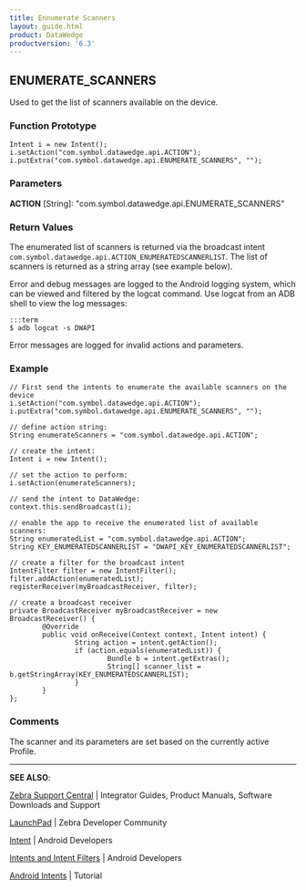 ```yaml
---
title: Ennumerate Scanners 
layout: guide.html
product: DataWedge
productversion: '6.3'
---
```


## ENUMERATE_SCANNERS

Used to get the list of scanners available on the device.

### Function Prototype

	Intent i = new Intent();
	i.setAction("com.symbol.datawedge.api.ACTION");
	i.putExtra("com.symbol.datawedge.api.ENUMERATE_SCANNERS", "");

### Parameters
**ACTION** [String]: "com.symbol.datawedge.api.ENUMERATE_SCANNERS"

### Return Values
The enumerated list of scanners is returned via the broadcast intent `com.symbol.datawedge.api.ACTION_ENUMERATEDSCANNERLIST`. The list of scanners is returned as a string array (see example below).

Error and debug messages are logged to the Android logging system, which can be viewed and filtered by the logcat command. Use logcat from an ADB shell to view the log messages:

	:::term
	$ adb logcat -s DWAPI

Error messages are logged for invalid actions and parameters. 

### Example

	// First send the intents to enumerate the available scanners on the device
	i.setAction("com.symbol.datawedge.api.ACTION");
	i.putExtra("com.symbol.datawedge.api.ENUMERATE_SCANNERS", "");
	
	// define action string:
	String enumerateScanners = "com.symbol.datawedge.api.ACTION";

	// create the intent:
	Intent i = new Intent();
	
	// set the action to perform:
	i.setAction(enumerateScanners);
	
	// send the intent to DataWedge:
	context.this.sendBroadcast(i);

	// enable the app to receive the enumerated list of available scanners:
	String enumeratedList = "com.symbol.datawedge.api.ACTION";
	String KEY_ENUMERATEDSCANNERLIST = "DWAPI_KEY_ENUMERATEDSCANNERLIST";

	// create a filter for the broadcast intent
	IntentFilter filter = new IntentFilter();
	filter.addAction(enumeratedList);
	registerReceiver(myBroadcastReceiver, filter);

	// create a broadcast receiver
	private BroadcastReceiver myBroadcastReceiver = new BroadcastReceiver() {
	        @Override
	        public void onReceive(Context context, Intent intent) {
	                String action = intent.getAction();
	                if (action.equals(enumeratedList)) {
	                        Bundle b = intent.getExtras();
	                        String[] scanner_list = b.getStringArray(KEY_ENUMERATEDSCANNERLIST);
	                }
	        }
	};

### Comments
The scanner and its parameters are set based on the currently active Profile.

-----

**SEE ALSO**:

[Zebra Support Central](https://www.zebra.com/us/en/support-downloads.html) | Integrator Guides, Product Manuals, Software Downloads and Support

[LaunchPad](https://developer.zebra.com/welcome) | Zebra Developer Community

[Intent](https://developer.android.com/reference/android/content/Intent.html) | Android Developers

[Intents and Intent Filters](http://developer.android.com/guide/components/intents-filters.html) | Android Developers

[Android Intents](http://www.vogella.com/tutorials/AndroidIntent/article.html) | Tutorial
